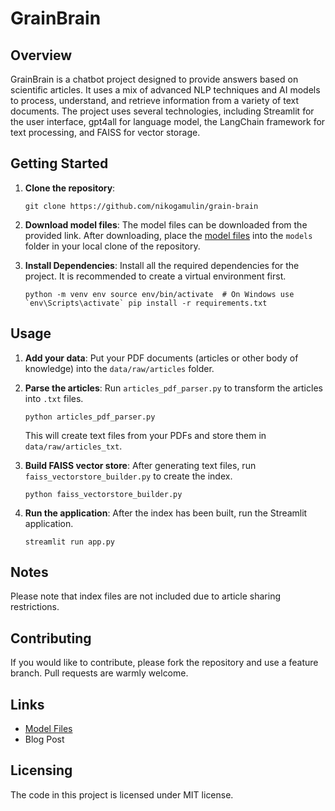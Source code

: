 GrainBrain
=====================

Overview
--------

GrainBrain is a chatbot project designed to provide answers based on scientific articles. It uses a mix of advanced NLP techniques and AI models to process, understand, and retrieve information from a variety of text documents. The project uses several technologies, including Streamlit for the user interface, gpt4all for language model, the LangChain framework for text processing, and FAISS for vector storage.

Getting Started
---------------

1.  **Clone the repository**:
    
    `git clone https://github.com/nikogamulin/grain-brain`
    
2.  **Download model files**: The model files can be downloaded from the provided link. After downloading, place the [model files](https://drive.google.com/drive/folders/1y3Ry94OHcu3V_hD2Y22Z_5K4IO9S27yV?usp=sharing) into the `models` folder in your local clone of the repository.
    
3.  **Install Dependencies**: Install all the required dependencies for the project. It is recommended to create a virtual environment first.
    
    ``python -m venv env source env/bin/activate  # On Windows use `env\Scripts\activate` pip install -r requirements.txt``
    

Usage
-----

1.  **Add your data**: Put your PDF documents (articles or other body of knowledge) into the `data/raw/articles` folder.
    
2.  **Parse the articles**: Run `articles_pdf_parser.py` to transform the articles into `.txt` files.
    
    `python articles_pdf_parser.py`
    
    This will create text files from your PDFs and store them in `data/raw/articles_txt`.
    
3.  **Build FAISS vector store**: After generating text files, run `faiss_vectorstore_builder.py` to create the index.
    
    `python faiss_vectorstore_builder.py`
    
4.  **Run the application**: After the index has been built, run the Streamlit application.
    
    `streamlit run app.py`
    

Notes
-----

Please note that index files are not included due to article sharing restrictions.

Contributing
------------

If you would like to contribute, please fork the repository and use a feature branch. Pull requests are warmly welcome.

Links
-----

*   [Model Files](https://drive.google.com/drive/folders/1y3Ry94OHcu3V_hD2Y22Z_5K4IO9S27yV?usp=sharing)
*   Blog Post

Licensing
---------

The code in this project is licensed under MIT license.

